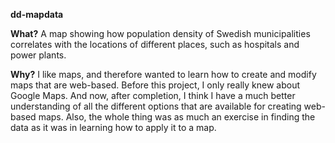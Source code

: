 **dd-mapdata**

**What?** A map showing how population density of Swedish municipalities correlates with the locations of different places, such as hospitals and power plants.

**Why?** I like maps, and therefore wanted to learn how to create and modify maps that are web-based. Before this project, I only really knew about Google Maps. And now, after completion, I think I have a much better understanding of all the different options that are available for creating web-based maps. Also, the whole thing was as much an exercise in finding the data as it was in learning how to apply it to a map.
